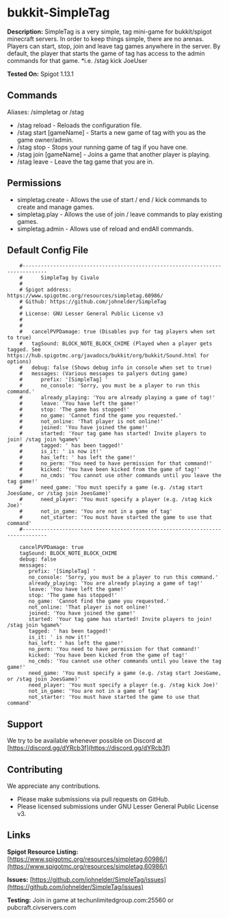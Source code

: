 #
# bukkit-SimpleTag
**Description:** SimpleTag is a very simple, tag mini-game for bukkit/spigot minecraft servers.  In order to keep things simple, there are no arenas.  Players can start, stop, join and leave tag games anywhere in the server.  By default, the player that starts the game of tag has access to the admin commands for that game. *i.e. /stag kick JoeUser

**Tested On:** Spigot 1.13.1

## Commands

Aliases: /simpletag or /stag
 - /stag reload	-	Reloads the configuration file.
 - /stag start [gameName]	-	Starts a new game of tag with you as the game owner/admin.
 - /stag stop	-	Stops your running game of tag if you have one.
 - /stag join [gameName]	-	Joins a game that another player is playing.
 - /stag leave - Leave the tag game that you are in.

## Permissions

 - simpletag.create - Allows the use of start / end / kick commands to create and manage games.
 - simpletag.play - Allows the use of join / leave commands to play existing games.
 - simpletag.admin - Allows use of reload and endAll commands.

## Default Config File

```
	#------------------------------------------------------------------------------
	#      SimpleTag by Civalo
	#
	# Spigot address: https://www.spigotmc.org/resources/simpletag.60986/
	# Github: https://github.com/johnelder/SimpleTag
	#
	# License: GNU Lesser General Public License v3
	#
	#
	#   cancelPVPDamage: true (Disables pvp for tag players when set to true)
	#   tagSound: BLOCK_NOTE_BLOCK_CHIME (Played when a player gets tagged. See https://hub.spigotmc.org/javadocs/bukkit/org/bukkit/Sound.html for options)
	#   debug: false (Shows debug info in console when set to true)
	#   messages: (Various messages to palyers duting game)
	#      prefix: '[SimpleTag] '
	#      no_console: 'Sorry, you must be a player to run this command.'
	#      already_playing: 'You are already playing a game of tag!'
	#      leave: 'You have left the game!'
	#      stop: 'The game has stopped!'
	#      no_game: 'Cannot find the game you requested.'
	#      not_online: 'That player is not online!'
	#      joined: 'You have joined the game!'
	#      started: 'Your tag game has started! Invite players to join! /stag join %game%'
	#      tagged: ' has been tagged!'
	#      is_it: ' is now it!'
	#      has_left: ' has left the game!'
	#      no_perm: 'You need to have permission for that command!'
	#      kicked: 'You have been kicked from the game of tag!'
	#      no_cmds: 'You cannot use other commands until you leave the tag game!'
	#      need_game: 'You must specify a game (e.g. /stag start JoesGame, or /stag join JoesGame)'
	#      need_player: 'You must specify a player (e.g. /stag kick Joe)'
	#      not_in_game: 'You are not in a game of tag'
	#      not_starter: 'You must have started the game to use that command'
	#------------------------------------------------------------------------------
	
	cancelPVPDamage: true
	tagSound: BLOCK_NOTE_BLOCK_CHIME
	debug: false
	messages:
	   prefix: '[SimpleTag] '
	   no_console: 'Sorry, you must be a player to run this command.'
	   already_playing: 'You are already playing a game of tag!'
	   leave: 'You have left the game!'
	   stop: 'The game has stopped!'
	   no_game: 'Cannot find the game you requested.'
	   not_online: 'That player is not online!'
	   joined: 'You have joined the game!'
	   started: 'Your tag game has started! Invite players to join! /stag join %game%'
	   tagged: ' has been tagged!'
	   is_it: ' is now it!'
	   has_left: ' has left the game!'
	   no_perm: 'You need to have permission for that command!'
	   kicked: 'You have been kicked from the game of tag!'
	   no_cmds: 'You cannot use other commands until you leave the tag game!'
	   need_game: 'You must specify a game (e.g. /stag start JoesGame, or /stag join JoesGame)'
	   need_player: 'You must specify a player (e.g. /stag kick Joe)'
	   not_in_game: 'You are not in a game of tag'
	   not_starter: 'You must have started the game to use that command'
```


## Support
We try to be available whenever possible on Discord at [https://discord.gg/dYRcb3f](https://discord.gg/dYRcb3f)
## Contributing
We appreciate any contributions.  
- Please make submissions via pull requests on GitHub. 
- Please licensed submissions under GNU Lesser General Public License v3.
## Links
**Spigot Resource Listing:** [https://www.spigotmc.org/resources/simpletag.60986/](https://www.spigotmc.org/resources/simpletag.60986/)

**Issues:** [https://github.com/johnelder/SimpleTag/issues](https://github.com/johnelder/SimpleTag/issues)

**Testing:** Join in game at techunlimitedgroup.com:25560 or pubcraft.civservers.com
